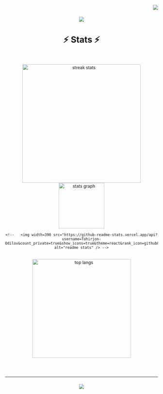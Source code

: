 <img align="right" src="https://visitor-badge.laobi.icu/badge?page_id=Tohirjon-Odilov.Tohirjon-Odilov.issue.1" />

<!-- <h1 align="center"> -->
<!--     <img src="https://readme-typing-svg.herokuapp.com/?font=Righteous&size=35&center=true&vCenter=true&width=500&height=70&duration=4000&lines=Hi+There!+👋;+I'm+Tohirjon+Odilov!;" /> -->
<!-- </h1> -->
<h1 align="center">
    <img src="https://readme-typing-svg.herokuapp.com/?font=Righteous&size=25&center=true&vCenter=true&width=450&height=70&duration=4000&lines=Hi+There!+👋;+I'm+Tohirjon+Odilov!;">
</h1>

<!-- <hr/> -->

<h1 align="center">⚡ Stats ⚡</h1>
<br><br>
<div align=center>
  <img width=390 src="https://streak-stats.demolab.com/?user=Tohirjon-Odilov&count_private=true&theme=react&border_radius=10" alt="streak stats"/>
    <img src="https://github-readme-stats.vercel.app/api?username=Tohirjon-Odilov&hide_title=false&hide_rank=false&show_icons=true&include_all_commits=true&count_private=true&disable_animations=false&theme=dracula&locale=en&hide_border=false&order=1" height="150" alt="stats graph"  />
  
    <!--   <img width=390 src="https://github-readme-stats.vercel.app/api?username=Tohirjon-Odilov&count_private=true&show_icons=true&theme=react&rank_icon=github&border_radius=10" alt="readme stats" /> -->
  <br/>
  <img width=325 align="center" src="https://github-readme-stats.vercel.app/api/top-langs/?username=Tohirjon-Odilov&hide=HTML&langs_count=8&layout=compact&theme=react&border_radius=10&size_weight=0.5&count_weight=0.5&exclude_repo=github-readme-stats" alt="top langs" />
</div>

<br/><br/>
<hr/>

<h3 align="center">
    <img src="https://readme-typing-svg.herokuapp.com/?font=Righteous&size=25&center=true&vCenter=true&width=500&height=70&duration=4000&lines=Thanks+for+visiting!+✌️;+Shoot+me+a+message+on+Linkedin!;I'm+always+down+to+collab+:)">
</h3>

<br/>

